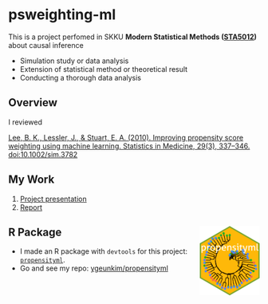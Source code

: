 
# psweighting-ml

This is a project perfomed in SKKU **Modern Statistical Methods
([STA5012](https://www.kwonsanglee.com))** about causal inference

  - Simulation study or data analysis
  - Extension of statistical method or theoretical result
  - Conducting a thorough data analysis

## Overview

I reviewed

[Lee, B. K., Lessler, J., & Stuart, E. A. (2010). Improving propensity
score weighting using machine learning. Statistics in
Medicine, 29(3), 337–346.
doi:10.1002/sim.3782](https://onlinelibrary.wiley.com/doi/abs/10.1002/sim.3782)

## My Work

1.  [Project
    presentation](https://github.com/ygeunkim/psweighting-ml/blob/master/static/slides/younggeunslide.pdf)
2.  [Report](https://github.com/ygeunkim/psweighting-ml/blob/master/static/report/younggeunreport.pdf)

## R Package <a href='https://github.com/ygeunkim/propensityml'><img src='docs/logo.png' align="right" height="139" /></a>

  - I made an R package with `devtools` for this project:
    [`propensityml`](https://github.com/ygeunkim/propensityml).
  - Go and see my repo:
    [ygeunkim/propensityml](https://github.com/ygeunkim/propensityml)

